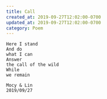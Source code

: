 ```yaml
---
title: Call
created_at: 2019-09-27T12:02:00-0700
updated_at: 2019-09-27T12:02:00-0700
category: Poem
---
```


    Here I stand
    And do
    what I can
    Answer
    the call of the wild
    While
    we remain
    
    Mocy & Lin
    2019/09/27